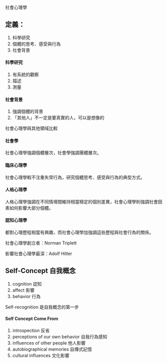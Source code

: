社會心理學

## 定義：
1. 科學研究
2. 個體的思考、感受與行為
3. 社會背景

#### 科學研究

1. 有系統的觀察
2. 描述
3. 測量

#### 社會背景

1. 強調個體的背景
2. 「其他人」不一定是要真實的人，可以是想像的

社會心理學與其他領域比較

#### 社會學

社會心理學強調個體層次，社會學強調團體層次。

#### 臨床心理學

社會心理學較不注重失常行為，研究個體思考、感受與行為的典型方式。

#### 人格心理學

人格心理學強調在不同情境間維持相當穩定的個別差異，社會心理學則強調社會因素如何影響大部分個體。

#### 認知心理學

都對心理歷程相當有興趣，而社會心理學加強調這些歷程與社會行為的關係。


社會心理學創立者：Norman Triplett

影響社會心理學最深：Adolf Hitler

## Self-Concept 自我概念

1. cognition 認知
2. affect 影響
3. behavior 行為

Self-recognition 是自我概念的第一步

#### Self Concept Come From

1. introspection 反省
2. perceptions of our own behavior 自我行為感知
3. influences of other people 他人影響
4. autobiographical memories 自傳式記憶
5. cultural influences 文化影響




